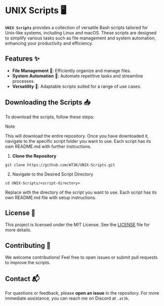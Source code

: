 # UNIX Scripts 🖥️

**`UNIX Scripts`** provides a collection of versatile Bash scripts tailored for Unix-like systems, including Linux and macOS. These scripts are designed to simplify various tasks such as file management and system automation, enhancing your productivity and efficiency.

## Features ✨

- **File Management** 📁: Efficiently organize and manage files.
- **System Automation** 🤖: Automate repetitive tasks and streamline processes.
- **Versatility** 🔄: Adaptable scripts suited for a range of use cases.

## Downloading the Scripts 📥

To download the scripts, follow these steps: 

> [!NOTE]
> This will download the entire repository. Once you have downloaded it, navigate to the specific script folder you want to use. Each script has its own README.md with further instructions.

1. **Clone the Repository**
```
git clone https://github.com/AT3K/UNIX-Scripts.git
```
2.	Navigate to the Desired Script Directory
```
cd UNIX-Scripts/<script-directory>
```
Replace <script-directory> with the directory of the script you want to use. Each script has its own README.md file with setup instructions.

## License 📜

This project is licensed under the MIT License. See the [LICENSE](LICENSE) file for more details.

## Contributing 🤝

We welcome contributions! Feel free to open issues or submit pull requests to improve the scripts.

## Contact 📬

For questions or feedback, please **open an issue** in the repository. For more immediate assistance, you can reach me on Discord at `.at3k`.
